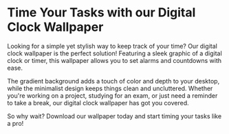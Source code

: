 <!--
Write me markdown content of website with wallpaper:

"A wallpaper featuring a simple graphic of a digital clock or timer, with space for setting alarms and countdowns, set against a gradient background."

The header of the page should not be copy of the text but rather a real content of the website which is using this wallpaper.
-->

<!--font:Poppins-->

# Time Your Tasks with our Digital Clock Wallpaper

Looking for a simple yet stylish way to keep track of your time? Our digital clock wallpaper is the perfect solution! Featuring a sleek graphic of a digital clock or timer, this wallpaper allows you to set alarms and countdowns with ease.

The gradient background adds a touch of color and depth to your desktop, while the minimalist design keeps things clean and uncluttered. Whether you're working on a project, studying for an exam, or just need a reminder to take a break, our digital clock wallpaper has got you covered.

So why wait? Download our wallpaper today and start timing your tasks like a pro!
